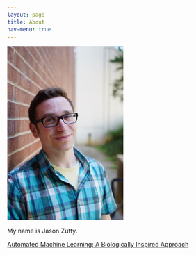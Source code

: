 ```yaml
---
layout: page
title: About
nav-menu: true
---
```

<img src="resources/profile.jpg" height="400px" alt="" data-position="center center" /> 

My name is Jason Zutty.

[Automated Machine Learning: A Biologically Inspired Approach](https://smartech.gatech.edu/handle/1853/60768)
